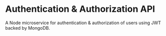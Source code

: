# Authentication & Authorization API

A Node microservice for authentication & authorization of users using JWT backed by MongoDB.
